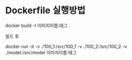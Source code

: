 # Dockerfile 실행방법

docker build -t 이미지이름:태그 .

빌드 후

docker run -it -v ./100_1:/src/100_1 -v ./100_2:/src/100_2 -v ./model:/src/model 이미지이름:태그